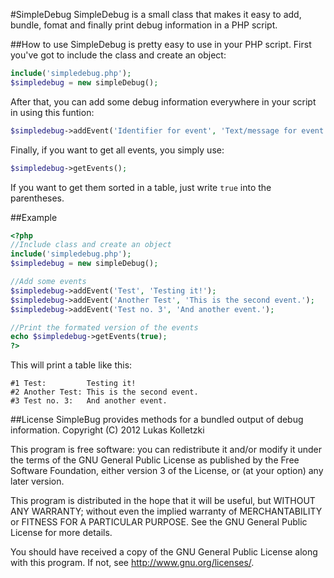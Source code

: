 #SimpleDebug
SimpleDebug is a small class that makes it easy to add,  bundle, fomat and finally print debug information in a PHP script.

##How to use
SimpleDebug is pretty easy to use in your PHP script. First you've got to include the class and create an object:
```php
include('simpledebug.php');
$simpledebug = new simpleDebug();
```
After that, you can add some debug information everywhere in your script in using this funtion:
```php
$simpledebug->addEvent('Identifier for event', 'Text/message for event');
```
Finally, if you want to get all events, you simply use:
```php
$simpledebug->getEvents();
```
If you want to get them sorted in a table, just write `true` into the parentheses.

##Example
```php
<?php
//Include class and create an object
include('simpledebug.php');
$simpledebug = new simpleDebug();

//Add some events
$simpledebug->addEvent('Test', 'Testing it!');
$simpledebug->addEvent('Another Test', 'This is the second event.');
$simpledebug->addEvent('Test no. 3', 'And another event.');

//Print the formated version of the events
echo $simpledebug->getEvents(true);
?>
```
This will print a table like this:
```
#1 Test:         Testing it!
#2 Another Test: This is the second event.
#3 Test no. 3:   And another event.
```

##License
SimpleBug provides methods for a bundled output of debug information.
Copyright (C) 2012 Lukas Kolletzki

This program is free software: you can redistribute it and/or modify
it under the terms of the GNU General Public License as published by
the Free Software Foundation, either version 3 of the License, or
(at your option) any later version.

This program is distributed in the hope that it will be useful,
but WITHOUT ANY WARRANTY; without even the implied warranty of
MERCHANTABILITY or FITNESS FOR A PARTICULAR PURPOSE.  See the
GNU General Public License for more details.

You should have received a copy of the GNU General Public License
along with this program.  If not, see http://www.gnu.org/licenses/.